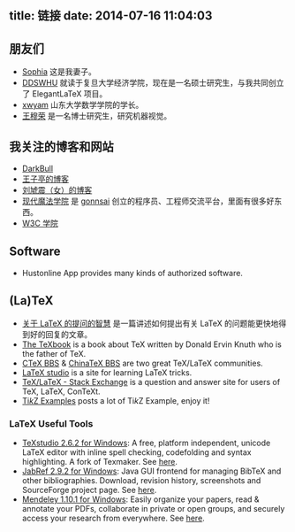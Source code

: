 title: 链接
date: 2014-07-16 11:04:03
---

## 朋友们
* [Sophia](http://sophiahuang.me) 这是我妻子。
* [DDSWHU](http://ddswhu.com/) 就读于复旦大学经济学院，现在是一名硕士研究生，与我共同创立了 ElegantLaTeX 项目。
* [xwyam](http://blog.xwyam.info/) 山东大学数学学院的学长。
* [王穆荣](http://www.wangmurong.org.cn/) 是一名博士研究生，研究机器视觉。

## 我关注的博客和网站

* [DarkBull](http://darkbull.net/)
* [王子亭的博客](http://jysperm.me/)
* [刘虓震（女）的博客](http://www.liuxiaozhen.com)
* [现代魔法学院](http://www.nowamagic.net/academy/) 是 [gonnsai](http://t.qq.com/gonnsai) 创立的程序员、工程师交流平台，里面有很多好东西。
* [W3C 学院](http://www.w3cschool.cc/)

## Software

* Hustonline App provides many kinds of authorized software.

## (La)TeX

* [关于 LaTeX 的提问的智慧]({{site.url}}/attachment/LaTeX_howtoask.pdf) 是一篇讲述如何提出有关 LaTeX 的问题能更快地得到好的回复的文章。
* [The TeXbook](http://ddswhu.tk/download/[LaTeX]The_TeXBook%20en.pdf) is a book about TeX written by Donald Ervin Knuth who is the father of TeX.
* [CTeX BBS](http://bbs.ctex.org/) & [ChinaTeX BBS](http://bbs.chinatex.org/) are two great TeX/LaTeX communities.
* [LaTeX studio](http://www.latexstudio.net/) is a site for learning LaTeX tricks.
* [TeX/LaTeX - Stack Exchange](http://tex.stackexchange.com/) is a question and answer site for users of TeX, LaTeX, ConTeXt.
* [Ti*k*Z Examples](http://www.texample.net/tikz/examples/) posts a lot of Ti*k*Z Example, enjoy it!

### LaTeX Useful Tools

* [TeXstudio 2.6.2 for Windows]({{site.url}}/attachment/LaTeX-useful-tools/texstudio262_win32.exe): A free, platform independent, unicode LaTeX editor with inline spell checking, codefolding and syntax highlighting. A fork of Texmaker. See [here](http://texstudio.sourceforge.net/‎).
* [JabRef 2.9.2 for Windows]({{site.url}}/attachment/LaTeX-useful-tools/JabRef-2.9.2-setup.exe): Java GUI frontend for managing BibTeX and other bibliographies. Download, revision history, screenshots and SourceForge project page. See [here](http://jabref.sourceforge.net/‎).
* [Mendeley 1.10.1 for Windows]({{site.url}}/attachment/LaTeX-useful-tools/Mendeley-Desktop-1.10.1-win32.exe): Easily organize your papers, read & annotate your PDFs, collaborate in private or open groups, and securely access your research from everywhere. See [here](http://www.mendeley.com/‎).
